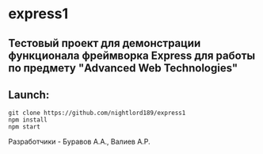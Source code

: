 # express1
## Тестовый проект для демонстрации функционала фреймворка Express для работы по предмету "Advanced Web Technologies"

## Launch:
```
git clone https://github.com/nightlord189/express1
npm install
npm start
```


Разработчики - Буравов А.А., Валиев А.Р.

